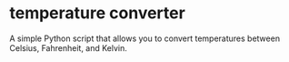 # temperature converter
 A simple Python script that allows you to convert temperatures between Celsius, Fahrenheit, and Kelvin.
